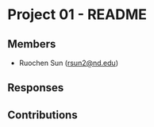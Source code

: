 Project 01 - README
===================

Members
-------

- Ruochen Sun (rsun2@nd.edu)

Responses
---------

Contributions
-------------
